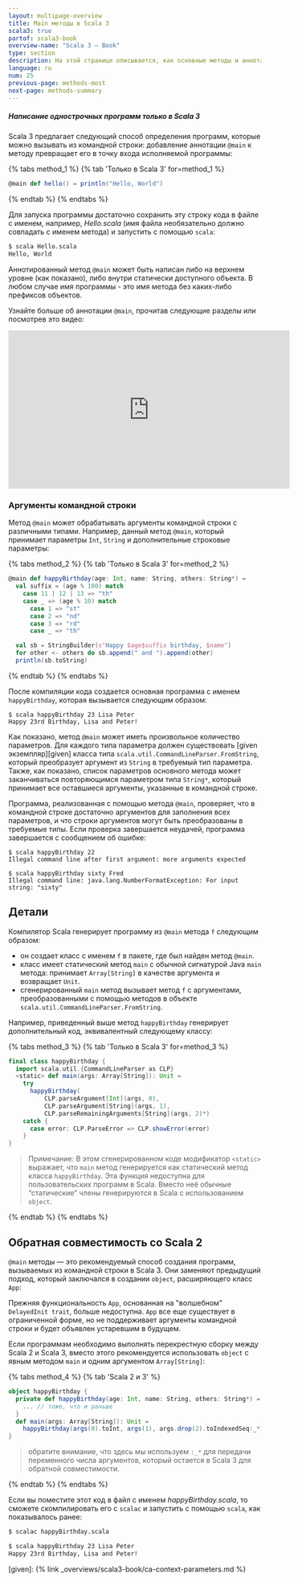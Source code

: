 ```yaml
---
layout: multipage-overview
title: Main методы в Scala 3
scala3: true
partof: scala3-book
overview-name: "Scala 3 — Book"
type: section
description: На этой странице описывается, как основные методы и аннотация @main работают в Scala 3.
language: ru
num: 25
previous-page: methods-most
next-page: methods-summary
---
```


<h5>Написание однострочных программ <span class="tag tag-inline">только в Scala 3</span></h5>

Scala 3 предлагает следующий способ определения программ, которые можно вызывать из командной строки: 
добавление аннотации `@main` к методу превращает его в точку входа исполняемой программы:

{% tabs method_1 %}
{% tab 'Только в Scala 3' for=method_1 %}

```scala
@main def hello() = println("Hello, World")
```

{% endtab %}
{% endtabs %}

Для запуска программы достаточно сохранить эту строку кода в файле с именем, например, _Hello.scala_ 
(имя файла необязательно должно совпадать с именем метода) и запустить с помощью `scala`:

```bash
$ scala Hello.scala
Hello, World
```

Аннотированный метод `@main` может быть написан либо на верхнем уровне (как показано), 
либо внутри статически доступного объекта. 
В любом случае имя программы - это имя метода без каких-либо префиксов объектов.

Узнайте больше об аннотации `@main`, прочитав следующие разделы или посмотрев это видео:

<div style="text-align: center">
  <iframe width="560" height="315" src="https://www.youtube.com/embed/uVMGPrH5_Uc" title="YouTube video player" frameborder="0" allow="accelerometer; autoplay; clipboard-write; encrypted-media; gyroscope; picture-in-picture" allowfullscreen></iframe>
</div>

### Аргументы командной строки

Метод `@main` может обрабатывать аргументы командной строки с различными типами. 
Например, данный метод `@main`, который принимает параметры `Int`, `String` и дополнительные строковые параметры:

{% tabs method_2 %}
{% tab 'Только в Scala 3' for=method_2 %}

```scala
@main def happyBirthday(age: Int, name: String, others: String*) =
  val suffix = (age % 100) match
    case 11 | 12 | 13 => "th"
    case _ => (age % 10) match
      case 1 => "st"
      case 2 => "nd"
      case 3 => "rd"
      case _ => "th"

  val sb = StringBuilder(s"Happy $age$suffix birthday, $name")
  for other <- others do sb.append(" and ").append(other)
  println(sb.toString)
```

{% endtab %}
{% endtabs %}

После компиляции кода создается основная программа с именем `happyBirthday`, которая вызывается следующим образом:

```
$ scala happyBirthday 23 Lisa Peter
Happy 23rd Birthday, Lisa and Peter!
```

Как показано, метод `@main` может иметь произвольное количество параметров. 
Для каждого типа параметра должен существовать [given экземпляр][given] 
класса типа `scala.util.CommandLineParser.FromString`, который преобразует аргумент из `String` в требуемый тип параметра. 
Также, как показано, список параметров основного метода может заканчиваться повторяющимся параметром типа `String*`, 
который принимает все оставшиеся аргументы, указанные в командной строке.

Программа, реализованная с помощью метода `@main`, проверяет, 
что в командной строке достаточно аргументов для заполнения всех параметров, 
и что строки аргументов могут быть преобразованы в требуемые типы. 
Если проверка завершается неудачей, программа завершается с сообщением об ошибке:

```
$ scala happyBirthday 22
Illegal command line after first argument: more arguments expected

$ scala happyBirthday sixty Fred
Illegal command line: java.lang.NumberFormatException: For input string: "sixty"
```

## Детали

Компилятор Scala генерирует программу из `@main` метода `f` следующим образом:

- он создает класс с именем `f` в пакете, где был найден метод `@main`.
- класс имеет статический метод `main` с обычной сигнатурой Java `main` метода: 
  принимает `Array[String]` в качестве аргумента и возвращает `Unit`.
- сгенерированный `main` метод вызывает метод `f` с аргументами, 
  преобразованными с помощью методов в объекте `scala.util.CommandLineParser.FromString`.

Например, приведенный выше метод `happyBirthday` генерирует дополнительный код, эквивалентный следующему классу:

{% tabs method_3 %}
{% tab 'Только в Scala 3' for=method_3 %}

```scala
final class happyBirthday {
  import scala.util.{CommandLineParser as CLP}
  <static> def main(args: Array[String]): Unit =
    try
      happyBirthday(
          CLP.parseArgument[Int](args, 0),
          CLP.parseArgument[String](args, 1),
          CLP.parseRemainingArguments[String](args, 2)*)
    catch {
      case error: CLP.ParseError => CLP.showError(error)
    }
}
```

> Примечание: В этом сгенерированном коде модификатор `<static>` выражает, 
> что `main` метод генерируется как статический метод класса `happyBirthday`. 
> Эта функция недоступна для пользовательских программ в Scala. 
> Вместо неё обычные “статические” члены генерируются в Scala с использованием `object`.

{% endtab %}
{% endtabs %}

## Обратная совместимость со Scala 2

`@main` методы — это рекомендуемый способ создания программ, вызываемых из командной строки в Scala 3. 
Они заменяют предыдущий подход, который заключался в создании `object`, расширяющего класс `App`:

Прежняя функциональность `App`, основанная на "волшебном" `DelayedInit trait`, больше недоступна. 
`App` все еще существует в ограниченной форме, но не поддерживает аргументы командной строки и будет объявлен устаревшим в будущем.

Если программам необходимо выполнять перекрестную сборку между Scala 2 и Scala 3, 
вместо этого рекомендуется использовать `object` с явным методом `main` и одним аргументом `Array[String]`:

{% tabs method_4 %}
{% tab 'Scala 2 и 3' %}

```scala
object happyBirthday {
  private def happyBirthday(age: Int, name: String, others: String*) = {
    ... // тоже, что и раньше
  }
  def main(args: Array[String]): Unit =
    happyBirthday(args(0).toInt, args(1), args.drop(2).toIndexedSeq:_*)
}
```

> обратите внимание, что здесь мы используем `:_*` для передачи переменного числа аргументов, 
> который остается в Scala 3 для обратной совместимости.

{% endtab %}
{% endtabs %}

Если вы поместите этот код в файл с именем _happyBirthday.scala_, то сможете скомпилировать его с `scalac` 
и запустить с помощью `scala`, как показывалось ранее:

```bash
$ scalac happyBirthday.scala

$ scala happyBirthday 23 Lisa Peter
Happy 23rd Birthday, Lisa and Peter!
```

[given]: {% link _overviews/scala3-book/ca-context-parameters.md %}
